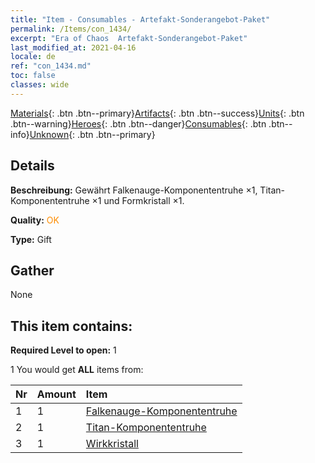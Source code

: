 ```yaml
---
title: "Item - Consumables - Artefakt-Sonderangebot-Paket"
permalink: /Items/con_1434/
excerpt: "Era of Chaos  Artefakt-Sonderangebot-Paket"
last_modified_at: 2021-04-16
locale: de
ref: "con_1434.md"
toc: false
classes: wide
---
```

 [Materials](/de/Items/){: .btn .btn--primary}[Artifacts](/de/Items/Artifacts/){: .btn .btn--success}[Units](/de/Items/Units/){: .btn .btn--warning}[Heroes](/de/Items/Heroes/){: .btn .btn--danger}[Consumables](/de/Items/Consumables/){: .btn .btn--info}[Unknown](/de/Items/Unknown/){: .btn .btn--primary}

## Details
 **Beschreibung:** Gewährt Falkenauge-Komponententruhe ×1, Titan-Komponententruhe ×1 und Formkristall ×1.

 **Quality:** <span style="color: #FF8C00">OK</span>

 **Type:** Gift

## Gather

  None

## This item contains:

 **Required Level to open:** 1

 1 You would get **ALL** items  from:

  | Nr | Amount |     Item    |
  |:---|:-------|:------------|
  | 1 | 1 | [Falkenauge-Komponententruhe](/de/Items/con_1349/) |  | 
  | 2 | 1 | [Titan-Komponententruhe](/de/Items/con_1343/) |  | 
  | 3 | 1 | [Wirkkristall](/de/Items/art_189/) |  | 
